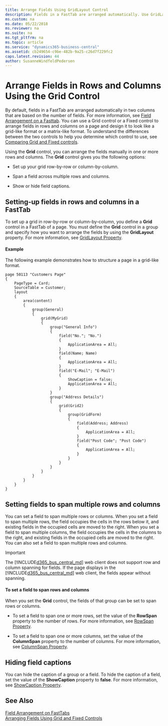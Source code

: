 ```yaml
---
title: Arrange Fields Using GridLayout Control
description: Fields in a FastTab are arranged automatically. Use GridLayout control to manually set up rows, columns, span fields across, and show or hide captions.
ms.custom: na
ms.date: 05/22/2018
ms.reviewer: na
ms.suite: na
ms.tgt_pltfrm: na
ms.topic: article
ms.service: "dynamics365-business-central"
ms.assetid: cb249654-c9be-482b-9a25-c26d7f229fc2
caps.latest.revision: 44
author: SusanneWindfeldPedersen
---
```

# Arrange Fields in Rows and Columns Using the Grid Control
By default, fields in a FastTab are arranged automatically in two columns that are based on the number of fields. For more information, see [Field Arrangement on a Fasttab](devenv-arranging-fields-on-fasttab.md). You can use a Grid control or a Fixed control to arrange fields in rows and columns on a page and design it to look like a grid-like format or a matrix-like format. To understand the differences between the two controls to help you determine which control to use, see [Comparing Grid and Fixed controls](devenv-arranging-fields-using-grid-and-fixed-controls.md). 

Using the **Grid** control, you can arrange the fields manually in one or more rows and columns. The **Grid** control gives you the following options:  
  
-   Set up your grid row-by-row or column-by-column.  
  
-   Span a field across multiple rows and columns.  
  
-   Show or hide field captions.  
  
## Setting-up fields in rows and columns in a FastTab  
To set up a grid in row-by-row or column-by-column, you define a **Grid** control in a FastTab of a page. You must define the **Grid** control in a group and specify how you want to arrange the fields by using the **GridLayout** property. For more information, see [GridLayout Property](properties/devenv-gridlayout-property.md). 

#### Example
The following example demonstrates how to structure a page in a grid-like format. 

```
page 50113 "Customers Page"
{
    PageType = Card;
    SourceTable = Customer;
    layout
    {
        area(content)
        {
            group(General)
            {
                grid(MyGrid)
                {
                    group("General Info")
                    {
                        field("No."; "No.")
                        {
                            ApplicationArea = All;
                        }
                        field(Name; Name)
                        {
                            ApplicationArea = All;
                        }
                        field("E-Mail"; "E-Mail")
                        {
                            ShowCaption = false;
                            ApplicationArea = All;
                        }
                    }
                    group("Address Details")
                    {
                        grid(Grid2)
                        {
                            group(GridForm)
                            {
                                field(Address; Address)
                                {
                                    ApplicationArea = All;
                                }
                                field("Post Code"; "Post Code")
                                {
                                    ApplicationArea = All;
                                }
                            }
                        }
                    }
                }
            }
        }
    }
}
```

## Setting fields to span multiple rows and columns  
You can set a field to span multiple rows or columns. When you set a field to span multiple rows, the field occupies the cells in the rows below it, and existing fields in the occupied cells are moved to the right. When you set a field to span multiple columns, the field occupies the cells in the columns to the right, and existing fields in the occupied cells are moved to the right. You can also set a field to span multiple rows and columns. 

> [!IMPORTANT]  
>  The [!INCLUDE[d365_bus_central_md](includes/d365_bus_central_md.md)] web client does not support row and column spanning for fields. If the page displays in the [!INCLUDE[d365_bus_central_md](includes/d365_bus_central_md.md)] web client, the fields appear without spanning.  
  
#### To set a field to span rows and columns  
  
When you set the **Grid** control, the fields of that group can be set to span rows or columns.
  
-   To set a field to span one or more rows, set the value of the **RowSpan** property to the number of rows. For more information, see [RowSpan Property](properties/devenv-rowspan-property.md). 
  
-   To set a field to span one or more columns, set the value of the **ColumnSpan** property to the number of columns. For more information, see [ColumnSpan Property](properties/devenv-columnspan-property.md).  
  
##  <a name="position"></a> Hiding field captions  
  
You can hide the caption of a group or a field. To hide the caption of a field, set the value of the **ShowCaption** property to **false**. For more information, see [ShowCaption Property](devenv-showcaption-property.md).

  
## See Also  
 [Field Arrangement on FastTabs](devenv-arranging-fields-on-fasttab.md)   
 [Arranging Fields Using Grid and Fixed Controls](devenv-arranging-fields-using-grid-and-fixed-controls.md)